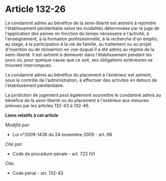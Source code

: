 # Article 132-26

Le condamné admis au bénéfice de la semi-liberté est astreint à rejoindre l'établissement pénitentiaire selon les modalités
déterminées par le juge de l'application des peines en fonction du temps nécessaire à l'activité, à l'enseignement, à la
formation professionnelle, à la recherche d'un emploi, au stage, à la participation à la vie de famille, au traitement ou au
projet d'insertion ou de réinsertion en vue duquel il a été admis au régime de la semi-liberté. Il est astreint à demeurer
dans l'établissement pendant les jours où, pour quelque cause que ce soit, ses obligations extérieures se trouvent
interrompues. 

Le condamné admis au bénéfice du placement à l'extérieur est astreint, sous le contrôle de l'administration, à effectuer des
activités en dehors de l'établissement pénitentiaire. 

La juridiction de jugement peut également soumettre le condamné admis au bénéfice de la semi-liberté ou du placement à
l'extérieur aux mesures prévues par les articles 132-43 à 132-46.

**Liens relatifs à cet article**

_Modifié par_:

  - Loi n°2009-1436 du 24 novembre 2009 - art. 66

_Cité par_:

  - Code de procédure pénale - art. 723 (V)

_Cite_:

  - Code pénal - art. 132-43
